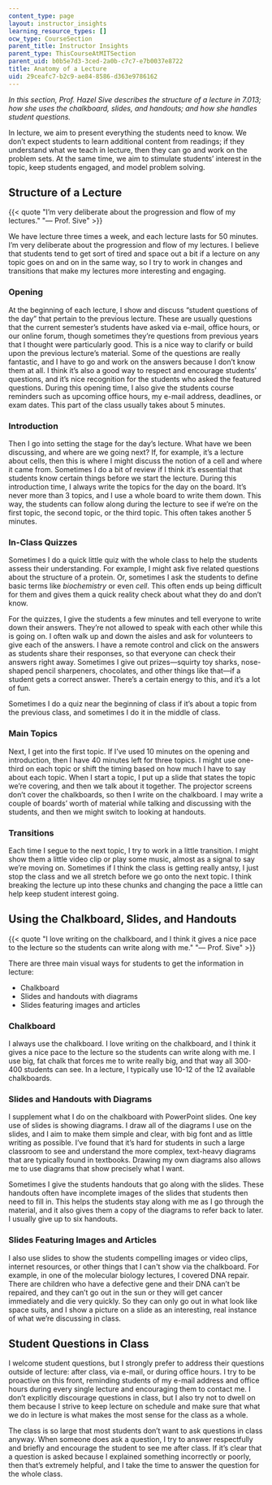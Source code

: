 ```yaml
---
content_type: page
layout: instructor_insights
learning_resource_types: []
ocw_type: CourseSection
parent_title: Instructor Insights
parent_type: ThisCourseAtMITSection
parent_uid: b0b5e7d3-3ced-2a0b-c7c7-e7b0037e8722
title: Anatomy of a Lecture
uid: 29ceafc7-b2c9-ae84-8586-d363e9786162
---
```


_In this section, Prof. Hazel Sive describes the structure of a lecture in 7.013; how she uses the chalkboard, slides, and handouts; and how she handles student questions._

In lecture, we aim to present everything the students need to know. We don’t expect students to learn additional content from readings; if they understand what we teach in lecture, then they can go and work on the problem sets. At the same time, we aim to stimulate students’ interest in the topic, keep students engaged, and model problem solving.

Structure of a Lecture
----------------------

{{< quote "I’m very deliberate about the progression and flow of my lectures." "— Prof. Sive" >}}

We have lecture three times a week, and each lecture lasts for 50 minutes. I’m very deliberate about the progression and flow of my lectures. I believe that students tend to get sort of tired and space out a bit if a lecture on any topic goes on and on in the same way, so I try to work in changes and transitions that make my lectures more interesting and engaging.

### Opening

At the beginning of each lecture, I show and discuss “student questions of the day” that pertain to the previous lecture. These are usually questions that the current semester’s students have asked via e-mail, office hours, or our online forum, though sometimes they’re questions from previous years that I thought were particularly good. This is a nice way to clarify or build upon the previous lecture’s material. Some of the questions are really fantastic, and I have to go and work on the answers because I don’t know them at all. I think it’s also a good way to respect and encourage students’ questions, and it’s nice recognition for the students who asked the featured questions. During this opening time, I also give the students course reminders such as upcoming office hours, my e-mail address, deadlines, or exam dates. This part of the class usually takes about 5 minutes.

### Introduction

Then I go into setting the stage for the day’s lecture. What have we been discussing, and where are we going next? If, for example, it’s a lecture about cells, then this is where I might discuss the notion of a cell and where it came from. Sometimes I do a bit of review if I think it’s essential that students know certain things before we start the lecture. During this introduction time, I always write the topics for the day on the board. It’s never more than 3 topics, and I use a whole board to write them down. This way, the students can follow along during the lecture to see if we’re on the first topic, the second topic, or the third topic. This often takes another 5 minutes.

### In-Class Quizzes

Sometimes I do a quick little quiz with the whole class to help the students assess their understanding. For example, I might ask five related questions about the structure of a protein. Or, sometimes I ask the students to define basic terms like _biochemistry_ or even _cell_. This often ends up being difficult for them and gives them a quick reality check about what they do and don’t know.

For the quizzes, I give the students a few minutes and tell everyone to write down their answers. They’re not allowed to speak with each other while this is going on. I often walk up and down the aisles and ask for volunteers to give each of the answers. I have a remote control and click on the answers as students share their responses, so that everyone can check their answers right away. Sometimes I give out prizes—squirty toy sharks, nose-shaped pencil sharpeners, chocolates, and other things like that—if a student gets a correct answer. There’s a certain energy to this, and it’s a lot of fun.

Sometimes I do a quiz near the beginning of class if it’s about a topic from the previous class, and sometimes I do it in the middle of class.

### Main Topics

Next, I get into the first topic. If I’ve used 10 minutes on the opening and introduction, then I have 40 minutes left for three topics. I might use one-third on each topic or shift the timing based on how much I have to say about each topic. When I start a topic, I put up a slide that states the topic we’re covering, and then we talk about it together. The projector screens don’t cover the chalkboards, so then I write on the chalkboard. I may write a couple of boards’ worth of material while talking and discussing with the students, and then we might switch to looking at handouts.

### Transitions

Each time I segue to the next topic, I try to work in a little transition. I might show them a little video clip or play some music, almost as a signal to say we’re moving on. Sometimes if I think the class is getting really antsy, I just stop the class and we all stretch before we go onto the next topic. I think breaking the lecture up into these chunks and changing the pace a little can help keep student interest going.

Using the Chalkboard, Slides, and Handouts
------------------------------------------

{{< quote "I love writing on the chalkboard, and I think it gives a nice pace to the lecture so the students can write along with me." "— Prof. Sive" >}}

There are three main visual ways for students to get the information in lecture:

*   Chalkboard
*   Slides and handouts with diagrams
*   Slides featuring images and articles

### Chalkboard

I always use the chalkboard. I love writing on the chalkboard, and I think it gives a nice pace to the lecture so the students can write along with me. I use big, fat chalk that forces me to write really big, and that way all 300-400 students can see. In a lecture, I typically use 10-12 of the 12 available chalkboards.

### Slides and Handouts with Diagrams

I supplement what I do on the chalkboard with PowerPoint slides. One key use of slides is showing diagrams. I draw all of the diagrams I use on the slides, and I aim to make them simple and clear, with big font and as little writing as possible. I’ve found that it’s hard for students in such a large classroom to see and understand the more complex, text-heavy diagrams that are typically found in textbooks. Drawing my own diagrams also allows me to use diagrams that show precisely what I want.

Sometimes I give the students handouts that go along with the slides. These handouts often have incomplete images of the slides that students then need to fill in. This helps the students stay along with me as I go through the material, and it also gives them a copy of the diagrams to refer back to later. I usually give up to six handouts.

### Slides Featuring Images and Articles

I also use slides to show the students compelling images or video clips, internet resources, or other things that I can't show via the chalkboard. For example, in one of the molecular biology lectures, I covered DNA repair. There are children who have a defective gene and their DNA can’t be repaired, and they can’t go out in the sun or they will get cancer immediately and die very quickly. So they can only go out in what look like space suits, and I show a picture on a slide as an interesting, real instance of what we’re discussing in class.

Student Questions in Class
--------------------------

I welcome student questions, but I strongly prefer to address their questions outside of lecture: after class, via e-mail, or during office hours. I try to be proactive on this front, reminding students of my e-mail address and office hours during every single lecture and encouraging them to contact me. I don’t explicitly discourage questions in class, but I also try not to dwell on them because I strive to keep lecture on schedule and make sure that what we do in lecture is what makes the most sense for the class as a whole.

The class is so large that most students don’t want to ask questions in class anyway. When someone does ask a question, I try to answer respectfully and briefly and encourage the student to see me after class. If it’s clear that a question is asked because I explained something incorrectly or poorly, then that’s extremely helpful, and I take the time to answer the question for the whole class.